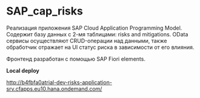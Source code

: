 # SAP_cap_risks
Реализация приложения SAP Cloud Application Programming Model.
Содержит базу данных с 2-мя таблицами: risks and mitigations.
OData сервисы осуществляют CRUD-операции над данными, также обработчик отражает на UI статус риска в зависимости от его влияния.

Фронтенд разработан с помощью SAP Fiori elements.

**Local deploy**

http://b4fbfa0atrial-dev-risks-application-srv.cfapps.eu10.hana.ondemand.com/
